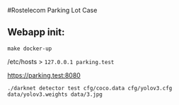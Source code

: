 #Rostelecom Parking Lot Case

## Webapp init:

`make docker-up`

/etc/hosts > `127.0.0.1	parking.test`

https://parking.test:8080

`./darknet detector test cfg/coco.data cfg/yolov3.cfg data/yolov3.weights data/3.jpg`

